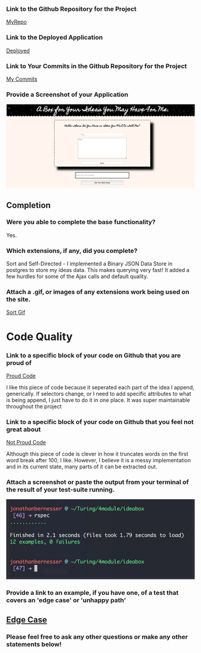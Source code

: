 ### Link to the Github Repository for the Project
[MyRepo](https://github.com/Jbern16/ideabox)

### Link to the Deployed Application
[Deployed](https://idea-in-a-box.herokuapp.com/)

### Link to Your Commits in the Github Repository for the Project
[My Commits](https://github.com/Jbern16/ideabox/commits/master)

### Provide a Screenshot of your Application
![awesome design!](images/ideabox.png)

## Completion

### Were you able to complete the base functionality?
Yes.

### Which extensions, if any, did you complete?
Sort and Self-Directed - I implemented a Binary JSON Data Store in postgres to store my ideas data.
This makes querying very fast! It added a few hurdles for some of the Ajax calls and default quality.

### Attach a .gif, or images of any extensions work being used on the site.
[Sort Gif](http://recordit.co/qbEhHUb2RO)
# Code Quality

### Link to a specific block of your code on Github that you are proud of
[Proud Code](https://github.com/Jbern16/ideabox/blob/master/app/assets/javascripts/service_helpers.js.es6#L1-L21)

I like this piece of code because it seperated each part of the idea I append, generically. If selectors change, or I need to add specific attributes
to what is being append, I just have to do it in one place. It was super maintainable throughout the project

### Link to a specific block of your code on Github that you feel not great about
[Not Proud Code](https://github.com/Jbern16/ideabox/blob/master/app/assets/javascripts/service_helpers.js.es6#L22-L35)

Although this piece of code is clever in how it truncates words on the first word break after 100, I like. However, I believe it is a messy 
implementation and in its current state, many parts of it can be extracted out.

### Attach a screenshot or paste the output from your terminal of the result of your test-suite running.
![Tests!](images/testsuite.png)
### Provide a link to an example, if you have one, of a test that covers an 'edge case' or 'unhappy path'
[Edge Case](https://github.com/Jbern16/ideabox/blob/master/spec/features/user_can_edit_quality_spec.rb#L24-L43)
-----

### Please feel free to ask any other questions or make any other statements below!